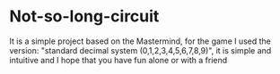 # Not-so-long-circuit
It is a simple project based on the Mastermind, for the game I used the version: "standard decimal system (0,1,2,3,4,5,6,7,8,9)", it is simple and intuitive and I hope that you have fun alone or with a friend

